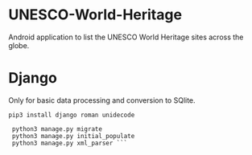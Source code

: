 # UNESCO-World-Heritage
Android application to list the UNESCO World Heritage sites across the globe.

# Django
Only for basic data processing and conversion to SQlite.

``` pip3 install django roman unidecode ```

``` python3 manage.py makemigrations app
 python3 manage.py migrate
 python3 manage.py initial_populate
 python3 manage.py xml_parser ```
